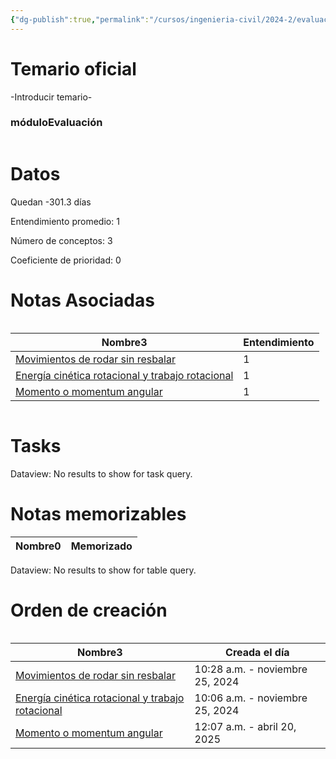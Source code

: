 ```yaml
---
{"dg-publish":true,"permalink":"/cursos/ingenieria-civil/2024-2/evaluaciones/dinamica/i2-fis-1514/","tags":["evaluación"]}
---
```


# Temario oficial
-Introducir temario-
<h3><span>móduloEvaluación</span></h3><p><span><div class="block-language-dataviewjs node-insert-event" style="overflow-x: auto;"><h1 dir="auto"><span>Datos</span></h1><p dir="auto"><span>Quedan -301.3 días</span></p><p dir="auto"><span>Entendimiento promedio: 1</span></p><p dir="auto"><span>Número de conceptos: 3</span></p><p dir="auto"><span>Coeficiente de prioridad: 0</span></p><h1 dir="auto"><span>Notas Asociadas</span></h1><div dir="auto" style="overflow-x: auto;"><table class="dataview table-view-table"><thead class="table-view-thead"><tr class="table-view-tr-header"><th class="table-view-th" dir="auto"><span>Nombre</span><span class="dataview small-text">3</span></th><th class="table-view-th" dir="auto"><span>Entendimiento</span></th></tr></thead><tbody class="table-view-tbody"><tr><td dir="auto"><span><a data-tooltip-position="top" aria-label="Cursos/Ingeniería Civil/2024-2/Dinámica - FIS1514/4 Dinámica de cuerpos rígidos en el plano/4.4 Movimiento de rotación y traslación/Movimientos de rodar sin resbalar.md" data-href="Cursos/Ingeniería Civil/2024-2/Dinámica - FIS1514/4 Dinámica de cuerpos rígidos en el plano/4.4 Movimiento de rotación y traslación/Movimientos de rodar sin resbalar.md" href="Cursos/Ingeniería Civil/2024-2/Dinámica - FIS1514/4 Dinámica de cuerpos rígidos en el plano/4.4 Movimiento de rotación y traslación/Movimientos de rodar sin resbalar.md" class="original-internal-link" target="_blank" rel="noopener nofollow" style="display: none;">Movimientos de rodar sin resbalar</a><a data-tooltip-position="top" aria-label="Cursos/Ingeniería Civil/2024-2/Dinámica - FIS1514/4 Dinámica de cuerpos rígidos en el plano/4.4 Movimiento de rotación y traslación/Movimientos de rodar sin resbalar.md" data-href="Cursos/Ingeniería Civil/2024-2/Dinámica - FIS1514/4 Dinámica de cuerpos rígidos en el plano/4.4 Movimiento de rotación y traslación/Movimientos de rodar sin resbalar.md" href="Cursos/Ingeniería Civil/2024-2/Dinámica - FIS1514/4 Dinámica de cuerpos rígidos en el plano/4.4 Movimiento de rotación y traslación/Movimientos de rodar sin resbalar.md" class="internal-link mathLink-internal-link" target="_blank" rel="noopener nofollow">Movimientos de rodar sin resbalar</a></span></td><td dir="auto"><span>1</span></td></tr><tr><td dir="auto"><span><a data-tooltip-position="top" aria-label="Cursos/Ingeniería Civil/2024-2/Dinámica - FIS1514/4 Dinámica de cuerpos rígidos en el plano/4.6 Principio de trabajo-energía para cuerpos rígidos/Energía cinética rotacional y trabajo rotacional.md" data-href="Cursos/Ingeniería Civil/2024-2/Dinámica - FIS1514/4 Dinámica de cuerpos rígidos en el plano/4.6 Principio de trabajo-energía para cuerpos rígidos/Energía cinética rotacional y trabajo rotacional.md" href="Cursos/Ingeniería Civil/2024-2/Dinámica - FIS1514/4 Dinámica de cuerpos rígidos en el plano/4.6 Principio de trabajo-energía para cuerpos rígidos/Energía cinética rotacional y trabajo rotacional.md" class="original-internal-link" target="_blank" rel="noopener nofollow" style="display: none;">Energía cinética rotacional y trabajo rotacional</a><a data-tooltip-position="top" aria-label="Cursos/Ingeniería Civil/2024-2/Dinámica - FIS1514/4 Dinámica de cuerpos rígidos en el plano/4.6 Principio de trabajo-energía para cuerpos rígidos/Energía cinética rotacional y trabajo rotacional.md" data-href="Cursos/Ingeniería Civil/2024-2/Dinámica - FIS1514/4 Dinámica de cuerpos rígidos en el plano/4.6 Principio de trabajo-energía para cuerpos rígidos/Energía cinética rotacional y trabajo rotacional.md" href="Cursos/Ingeniería Civil/2024-2/Dinámica - FIS1514/4 Dinámica de cuerpos rígidos en el plano/4.6 Principio de trabajo-energía para cuerpos rígidos/Energía cinética rotacional y trabajo rotacional.md" class="internal-link mathLink-internal-link" target="_blank" rel="noopener nofollow">Energía cinética rotacional y trabajo rotacional</a></span></td><td dir="auto"><span>1</span></td></tr><tr><td dir="auto"><span><a data-tooltip-position="top" aria-label="Cursos/Ingeniería Civil/2024-2/Dinámica - FIS1514/4 Dinámica de cuerpos rígidos en el plano/4.7 Principio de impulso-momentum para cuerpos rígidos/Momento o momentum angular.md" data-href="Cursos/Ingeniería Civil/2024-2/Dinámica - FIS1514/4 Dinámica de cuerpos rígidos en el plano/4.7 Principio de impulso-momentum para cuerpos rígidos/Momento o momentum angular.md" href="Cursos/Ingeniería Civil/2024-2/Dinámica - FIS1514/4 Dinámica de cuerpos rígidos en el plano/4.7 Principio de impulso-momentum para cuerpos rígidos/Momento o momentum angular.md" class="original-internal-link" target="_blank" rel="noopener nofollow" style="display: none;">Momento o momentum angular</a><a data-tooltip-position="top" aria-label="Cursos/Ingeniería Civil/2024-2/Dinámica - FIS1514/4 Dinámica de cuerpos rígidos en el plano/4.7 Principio de impulso-momentum para cuerpos rígidos/Momento o momentum angular.md" data-href="Cursos/Ingeniería Civil/2024-2/Dinámica - FIS1514/4 Dinámica de cuerpos rígidos en el plano/4.7 Principio de impulso-momentum para cuerpos rígidos/Momento o momentum angular.md" href="Cursos/Ingeniería Civil/2024-2/Dinámica - FIS1514/4 Dinámica de cuerpos rígidos en el plano/4.7 Principio de impulso-momentum para cuerpos rígidos/Momento o momentum angular.md" class="internal-link mathLink-internal-link" target="_blank" rel="noopener nofollow">Momento o momentum angular</a></span></td><td dir="auto"><span>1</span></td></tr></tbody></table></div><h1 dir="auto"><span>Tasks</span></h1><div><div class="dataview dataview-error-box"><p class="dataview dataview-error-message" dir="auto">Dataview: No results to show for task query.</p></div></div><h1 dir="auto"><span>Notas memorizables</span></h1><div><table class="dataview table-view-table"><thead class="table-view-thead"><tr class="table-view-tr-header"><th class="table-view-th"><span>Nombre</span><span class="dataview small-text">0</span></th><th class="table-view-th"><span>Memorizado</span></th></tr></thead><tbody class="table-view-tbody"></tbody></table><div class="dataview dataview-error-box"><p class="dataview dataview-error-message" dir="auto">Dataview: No results to show for table query.</p></div></div><h1 dir="auto"><span>Orden de creación</span></h1><div dir="auto" style="overflow-x: auto;"><table class="dataview table-view-table"><thead class="table-view-thead"><tr class="table-view-tr-header"><th class="table-view-th" dir="auto"><span>Nombre</span><span class="dataview small-text">3</span></th><th class="table-view-th" dir="auto"><span>Creada el día</span></th></tr></thead><tbody class="table-view-tbody"><tr><td dir="auto"><span><a data-tooltip-position="top" aria-label="Cursos/Ingeniería Civil/2024-2/Dinámica - FIS1514/4 Dinámica de cuerpos rígidos en el plano/4.4 Movimiento de rotación y traslación/Movimientos de rodar sin resbalar.md" data-href="Cursos/Ingeniería Civil/2024-2/Dinámica - FIS1514/4 Dinámica de cuerpos rígidos en el plano/4.4 Movimiento de rotación y traslación/Movimientos de rodar sin resbalar.md" href="Cursos/Ingeniería Civil/2024-2/Dinámica - FIS1514/4 Dinámica de cuerpos rígidos en el plano/4.4 Movimiento de rotación y traslación/Movimientos de rodar sin resbalar.md" class="original-internal-link" target="_blank" rel="noopener nofollow" style="display: none;">Movimientos de rodar sin resbalar</a><a data-tooltip-position="top" aria-label="Cursos/Ingeniería Civil/2024-2/Dinámica - FIS1514/4 Dinámica de cuerpos rígidos en el plano/4.4 Movimiento de rotación y traslación/Movimientos de rodar sin resbalar.md" data-href="Cursos/Ingeniería Civil/2024-2/Dinámica - FIS1514/4 Dinámica de cuerpos rígidos en el plano/4.4 Movimiento de rotación y traslación/Movimientos de rodar sin resbalar.md" href="Cursos/Ingeniería Civil/2024-2/Dinámica - FIS1514/4 Dinámica de cuerpos rígidos en el plano/4.4 Movimiento de rotación y traslación/Movimientos de rodar sin resbalar.md" class="internal-link mathLink-internal-link" target="_blank" rel="noopener nofollow">Movimientos de rodar sin resbalar</a></span></td><td dir="ltr">10:28 a.m. - noviembre 25, 2024</td></tr><tr><td dir="auto"><span><a data-tooltip-position="top" aria-label="Cursos/Ingeniería Civil/2024-2/Dinámica - FIS1514/4 Dinámica de cuerpos rígidos en el plano/4.6 Principio de trabajo-energía para cuerpos rígidos/Energía cinética rotacional y trabajo rotacional.md" data-href="Cursos/Ingeniería Civil/2024-2/Dinámica - FIS1514/4 Dinámica de cuerpos rígidos en el plano/4.6 Principio de trabajo-energía para cuerpos rígidos/Energía cinética rotacional y trabajo rotacional.md" href="Cursos/Ingeniería Civil/2024-2/Dinámica - FIS1514/4 Dinámica de cuerpos rígidos en el plano/4.6 Principio de trabajo-energía para cuerpos rígidos/Energía cinética rotacional y trabajo rotacional.md" class="original-internal-link" target="_blank" rel="noopener nofollow" style="display: none;">Energía cinética rotacional y trabajo rotacional</a><a data-tooltip-position="top" aria-label="Cursos/Ingeniería Civil/2024-2/Dinámica - FIS1514/4 Dinámica de cuerpos rígidos en el plano/4.6 Principio de trabajo-energía para cuerpos rígidos/Energía cinética rotacional y trabajo rotacional.md" data-href="Cursos/Ingeniería Civil/2024-2/Dinámica - FIS1514/4 Dinámica de cuerpos rígidos en el plano/4.6 Principio de trabajo-energía para cuerpos rígidos/Energía cinética rotacional y trabajo rotacional.md" href="Cursos/Ingeniería Civil/2024-2/Dinámica - FIS1514/4 Dinámica de cuerpos rígidos en el plano/4.6 Principio de trabajo-energía para cuerpos rígidos/Energía cinética rotacional y trabajo rotacional.md" class="internal-link mathLink-internal-link" target="_blank" rel="noopener nofollow">Energía cinética rotacional y trabajo rotacional</a></span></td><td dir="ltr">10:06 a.m. - noviembre 25, 2024</td></tr><tr><td dir="auto"><span><a data-tooltip-position="top" aria-label="Cursos/Ingeniería Civil/2024-2/Dinámica - FIS1514/4 Dinámica de cuerpos rígidos en el plano/4.7 Principio de impulso-momentum para cuerpos rígidos/Momento o momentum angular.md" data-href="Cursos/Ingeniería Civil/2024-2/Dinámica - FIS1514/4 Dinámica de cuerpos rígidos en el plano/4.7 Principio de impulso-momentum para cuerpos rígidos/Momento o momentum angular.md" href="Cursos/Ingeniería Civil/2024-2/Dinámica - FIS1514/4 Dinámica de cuerpos rígidos en el plano/4.7 Principio de impulso-momentum para cuerpos rígidos/Momento o momentum angular.md" class="original-internal-link" target="_blank" rel="noopener nofollow" style="display: none;">Momento o momentum angular</a><a data-tooltip-position="top" aria-label="Cursos/Ingeniería Civil/2024-2/Dinámica - FIS1514/4 Dinámica de cuerpos rígidos en el plano/4.7 Principio de impulso-momentum para cuerpos rígidos/Momento o momentum angular.md" data-href="Cursos/Ingeniería Civil/2024-2/Dinámica - FIS1514/4 Dinámica de cuerpos rígidos en el plano/4.7 Principio de impulso-momentum para cuerpos rígidos/Momento o momentum angular.md" href="Cursos/Ingeniería Civil/2024-2/Dinámica - FIS1514/4 Dinámica de cuerpos rígidos en el plano/4.7 Principio de impulso-momentum para cuerpos rígidos/Momento o momentum angular.md" class="internal-link mathLink-internal-link" target="_blank" rel="noopener nofollow">Momento o momentum angular</a></span></td><td dir="ltr">12:07 a.m. - abril 20, 2025</td></tr></tbody></table></div></div></span></p>
